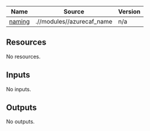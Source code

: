 <!-- BEGIN_TF_DOCS -->

| Name                                                  | Source                    | Version |
| ----------------------------------------------------- | ------------------------- | ------- |
| <a name="module_naming"></a> [naming](#module_naming) | .//modules//azurecaf_name | n/a     |

## Resources

No resources.

## Inputs

No inputs.

## Outputs

No outputs.

<!-- END_TF_DOCS -->
